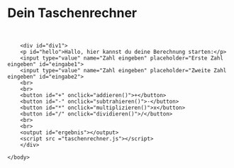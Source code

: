 <!DOCTYPE html>
<html>
    <head>
        <link rel="stylesheet" href="style.css">
        <title>Taschenrechner</title>
    </head>
    <body>
        <h1>Dein Taschenrechner</h1>
        <br>
        
        <div id="div1">
        <p id="hello">Hallo, hier kannst du deine Berechnung starten:</p>
        <input type="value" name="Zahl eingeben" placeholder="Erste Zahl eingeben" id="eingabe1">
        <input type="value" name="Zahl eingeben" placeholder="Zweite Zahl eingeben" id="eingabe2">
        <br>
        <br>
        <button id="+" onclick="addieren()">+</button>
        <button id="-" onclick="subtrahieren()">-</button>
        <button id="*" onclick="multiplizieren()">x</button>
        <button id="/" onclick="dividieren()">/</button>
        <br>
        <br>
        <output id="ergebnis"></output>      
        <script src ="taschenrechner.js"></script>
        </div>

    </body>
</html>
